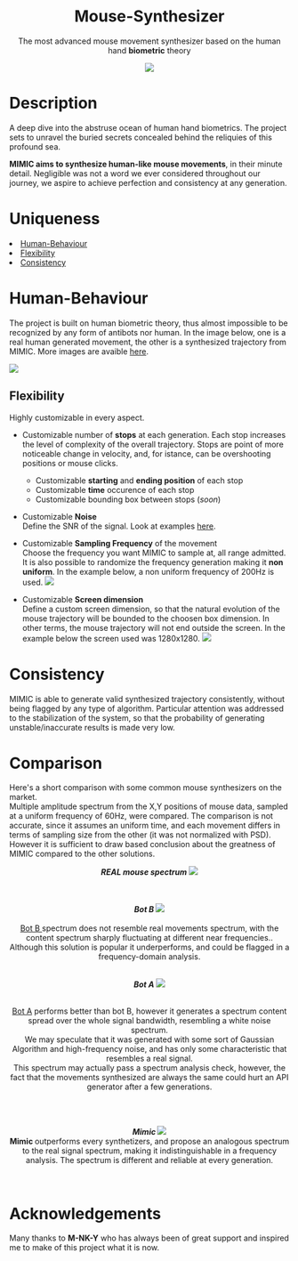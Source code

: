 <div align="center">
<h1> <b> Mouse-Synthesizer</b></h1>
<p>The most advanced mouse movement synthesizer based on the human hand <b>biometric</b> theory</p>
<img src="https://avatars.githubusercontent.com/u/121403675?s=400&u=4ce7a2f06e85191ad4e375ea7128b5b5717baf8a&v=4)">
</div>

# Description

A deep dive into the abstruse ocean of human hand biometrics. 
The project sets to unravel the buried secrets concealed behind the reliquies of this profound sea.

<b>MIMIC aims to synthesize human-like mouse movements</b>, in their minute detail.
Negligible was not a word we ever considered throughout our journey, we aspire to achieve perfection and consistency at any generation.

# Uniqueness

<li><a href="#human-behaviour">Human-Behaviour</a></li>
<li><a href="#flexibility">Flexibility</a></li>
<li><a href="#consistency">Consistency</a></li>

# Human-Behaviour

The project is built on human biometric theory, thus almost impossible to be recognized by any form of antibots nor human.
In the image below, one is a real human generated movement, the other is a synthesized trajectory from MIMIC.
More images are avaible <a href="https://github.com/MIMIC-LOGICS/Mouse-Synthesizer/tree/main/images">here</a>.

<img src="https://raw.githubusercontent.com/MIMIC-LOGICS/Mouse-Synthesizer/main/images/sample_1.png">

## Flexibility

Highly customizable in every aspect.

- Customizable number of <b>stops</b> at each generation. Each stop increases the level of complexity of the overall trajectory. Stops are point of more noticeable change in velocity, and, for istance, can be overshooting positions or mouse clicks.
  - Customizable <b>starting</b> and <b>ending position</b> of each stop</li>
  - Customizable <b>time</b> occurence of each stop  </li>
  - Customizable bounding box between stops (<i>soon</i>)
- Customizable <b>Noise</b><br>
  Define the SNR of the signal. Look at examples <a href="https://github.com/MIMIC-LOGICS/Mouse-Synthesizer/tree/main/images/SNR">here</a>.

- Customizable <b>Sampling Frequency</b> of the movement<br>
  Choose the frequency you want MIMIC to sample at, all range admitted. It is also possible to randomize the frequency generation making it <b>non         uniform</b>. In the example below, a non uniform frequency of 200Hz is used.
  <img src="https://github.com/MIMIC-LOGICS/Mouse-Synthesizer/blob/main/images/frequency/sample_200HZ.png">

- Customizable <b>Screen dimension</b><br>
  Define a custom screen dimension, so that the natural evolution of the mouse trajectory will be bounded to the choosen box dimension.
  In other terms, the mouse trajectory will not end outside the screen. In the example below the screen used was 1280x1280.
  <img src="https://raw.githubusercontent.com/MIMIC-LOGICS/Mouse-Synthesizer/main/images/self-correcting/self-correcting4.png">

 

# Consistency

MIMIC is able to generate valid synthesized trajectory consistently, without being flagged by any type of algorithm.
Particular attention was addressed to the stabilization of the system, so that the probability of generating unstable/inaccurate results is made very low. 

# Comparison

Here's a short comparison with some common mouse synthesizers on the market.<br>
Multiple amplitude spectrum from the X,Y positions of mouse data, sampled at a uniform frequency of 60Hz, were compared. The comparison is not accurate, since it assumes an uniform time, and each movement differs in terms of sampling size from the other (it was not normalized with PSD). However it is sufficient to draw based conclusion about the greatness of MIMIC compared to the other solutions.

<div align="center">
<i><b> REAL mouse spectrum</b> </i>
<img src="https://github.com/MIMIC-LOGICS/Mouse-Synthesizer/blob/main/images/spectrum/REAL/REAL-6.png">

<br><br>
<i><b> Bot B  </b></i>
<img src="https://github.com/MIMIC-LOGICS/Mouse-Synthesizer/blob/main/images/spectrum/botB/botb_sample.png">
<br><br><a href="https://github.com/MIMIC-LOGICS/Mouse-Synthesizer/tree/main/images/spectrum/botB">Bot B </a> spectrum does not resemble real movements spectrum, with the content spectrum sharply fluctuating at different near frequencies.. Although this solution is popular it underperforms, and could be flagged in a frequency-domain analysis.
<br><br>

<i><b> Bot A</b> </i>
<img src="https://github.com/MIMIC-LOGICS/Mouse-Synthesizer/blob/main/images/spectrum/botA/MACT-1.png">

<br><a href="https://github.com/MIMIC-LOGICS/Mouse-Synthesizer/tree/main/images/spectrum/botA">Bot A</a> performs better than bot B, however it generates a spectrum content spread over the whole signal bandwidth, resembling a white noise spectrum. <br> We may speculate that it was generated with some sort of Gaussian Algorithm and high-frequency noise, and has only some characteristic that resembles a real signal. <br>This spectrum may actually pass a spectrum analysis check, however, the fact that the movements synthesized are always the same could hurt an API generator after a few generations.

<br><br>

<i><b> Mimic </b> </i>
<img src="https://github.com/MIMIC-LOGICS/Mouse-Synthesizer/blob/main/images/spectrum/MIMIC/GENERATED-1.png">
<br><b> Mimic </b> outperforms every synthetizers, and propose an analogous spectrum to the real signal spectrum, making it indistinguishable in a frequency analysis. The spectrum is different and reliable at every generation.

<br>
</div>

# Acknowledgements

Many thanks to <b>M-NK-Y</b> who has always been of great support and inspired me to make of this project what it is now.
